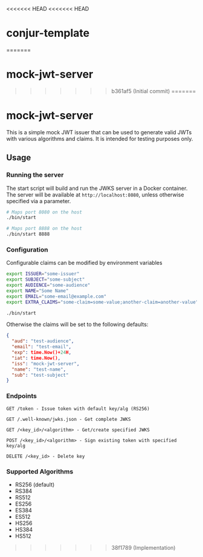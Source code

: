 <<<<<<< HEAD
<<<<<<< HEAD
# conjur-template
=======
# mock-jwt-server
>>>>>>> b361af5 (Initial commit)
=======
# mock-jwt-server

This is a simple mock JWT issuer that can be used to generate valid JWTs with various algorithms and claims. 
It is intended for testing purposes only.

## Usage

### Running the server
The start script will build and run the JWKS server in a Docker container. 
The server will be available at `http://localhost:8080`, unless otherwise specified via a parameter.
```bash
# Maps port 8080 on the host
./bin/start

# Maps port 8888 on the host
./bin/start 8888
```

### Configuration
Configurable claims can be modified by environment variables
```bash
export ISSUER="some-issuer"
export SUBJECT="some-subject"
export AUDIENCE="some-audience"
export NAME="Some Name"
export EMAIL="some-email@example.com"
export EXTRA_CLAIMS="some-claim=some-value;another-claim=another-value"

./bin/start
```

Otherwise the claims will be set to the following defaults:
```json
{
  "aud": "test-audience",
  "email": "test-email",
  "exp": time.Now()+24H,
  "iat": time.Now(),
  "iss": "mock-jwt-server",
  "name": "test-name",
  "sub": "test-subject"
}
```

### Endpoints

```
GET /token - Issue token with default key/alg (RS256)

GET /.well-known/jwks.json - Get complete JWKS

GET /<key_id>/<algorithm> - Get/create specified JWKS

POST /<key_id>/<algorithm> - Sign existing token with specified key/alg

DELETE /<key_id> - Delete key
```

### Supported Algorithms
  - RS256 (default)
  - RS384
  - RS512
  - ES256
  - ES384
  - ES512
  - HS256
  - HS384
  - HS512
>>>>>>> 38f1789 (Implementation)
